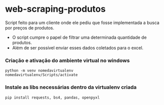 # web-scraping-produtos
Script feito para um cliente onde ele pediu que fosse implementada a busca por preços de produtos.

- O script cumpre o papel de filtrar uma determinada quantidade de produtos.
- Além de ser possível enviar esses dados coletados para o excel.

### Criação e ativação do ambiente virtual no windows

```console
python -m venv nomedavirtualenv
nomedavirtualenv/Scripts/activate
```

### Instale as libs necessárias dentro da virtualenv criada

```console
pip install requests, bs4, pandas, openpyxl
```